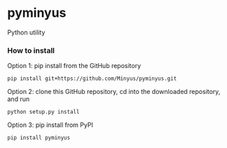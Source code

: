 # pyminyus
Python utility


### How to install


Option 1: pip install from the GitHub repository

```
pip install git+https://github.com/Minyus/pyminyus.git
```

Option 2: clone this GitHub repository, cd into the downloaded repository, and run 
```
python setup.py install
```

Option 3: pip install from PyPI

```
pip install pyminyus
```


